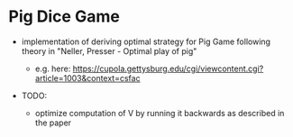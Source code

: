 # Pig Dice Game

- implementation of deriving optimal strategy for Pig Game following theory in  "Neller, Presser - Optimal play of pig"
    - e.g. here: https://cupola.gettysburg.edu/cgi/viewcontent.cgi?article=1003&context=csfac 


- TODO:
    - optimize computation of V by running it backwards as described in the paper



